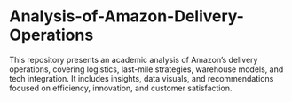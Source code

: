 # Analysis-of-Amazon-Delivery-Operations
This repository presents an academic analysis of Amazon’s delivery operations, covering logistics, last-mile strategies, warehouse models, and tech integration. It includes insights, data visuals, and recommendations focused on efficiency, innovation, and customer satisfaction. 
